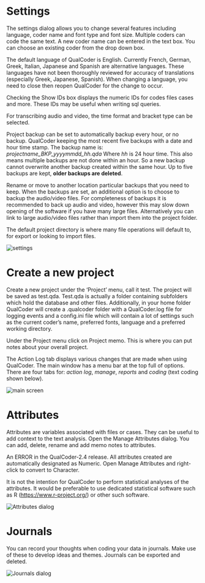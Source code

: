 
# Settings

The settings dialog allows you to change several features including language, coder name and font type and font size. Multiple coders can code the same text. A new coder name can be entered in the text box. You can choose an existing coder from the drop down box.

The default language of QualCoder is English. Currently French, German, Greek, Italian, Japanese and Spanish are alternative languages. These languages have not been thoroughly reviewed for accuracy of translations (especially Greek, Japanese, Spanish). When changing a language, you need to close then reopen QualCoder for the change to occur.

Checking the Show IDs box displays the numeric IDs for codes files cases and more. These IDs may be useful when writing sql queries.

For transcribing audio and video, the time format and bracket type can be selected.

Project backup can be set to automatically backup every hour, or no backup. QualCoder keeping the most recent five backups with a date and hour time stamp. The backup name is: _projectname_BKP_yyyymmdd_hh.qda_  Where _hh_ is 24 hour time. This also means multiple backups are not done within an hour. So a new backup cannot overwrite another backup created within the same hour. Up to five backups are kept, **older backups are deleted**. 

Rename or move to another location particular backups that you need to keep. When the backups are set, an additional option is to choose to backup the audio/video files. For completeness of backups it is recommended to back up audio and video, however this may slow down opening of the software if you have many large files. Alternatively you can link to large audio/video files rather than import them into the project folder.

The default project directory is where many file operations will default to, for export or looking to import files.

![settings](https://qualcoder.files.wordpress.com/2020/08/settings.png)



#  Create a new project

Create a new project under the ‘Project’ menu, call it test. The project will be saved as test.qda. Test.qda is actually a folder containing subfolders which hold the database and other files. Additionally, in your home folder QualCoder will create a .qualcoder folder with a QualCoder.log file for logging events and a config.ini file which will contain a lot of settings such as the current coder’s name, preferred fonts, language and a preferred working directory.

Under the Project menu click on Project memo. This is where you can put notes about your overall project.

The Action Log tab displays various changes that are made when using QualCoder. The main window has a menu bar at the top full of options. There are four tabs for: _action log_, _manage_, _reports_ and _coding_ (text coding shown below).

![main screen](https://qualcoder.files.wordpress.com/2021/02/tabbed.png)


# Attributes

Attributes are variables associated with files or cases. They can be useful to add context to the text analysis. Open the Manage Attributes dialog. You can add, delete, rename and add memo notes to attributes.

An ERROR in the QualCoder-2.4 release. All attributes created are automatically designated as Numeric. Open Manage Attributes and right-click to convert to Character.

It is not the intention for QualCoder to perform statistical analyses of the attributes. It would be preferable to use dedicated statistical software such as R (https://www.r-project.org/) or other such software.

![Attributes dialog](https://qualcoder.files.wordpress.com/2020/12/manage_attributes.png)

# Journals
You can record your thoughts when coding your data in journals. Make use of these to develop ideas and themes. 
Journals can be exported and deleted.

![Journals dialog](https://qualcoder.files.wordpress.com/2020/12/manage_journals.png)










